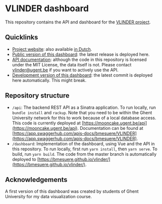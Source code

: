 # VLINDER dashboard

This repository contains the API and dashboard for the [VLINDER project](http://vlinder.ugent.be/en).

## Quicklinks
- [Project website](http://vlinder.ugent.be/en): also available [in Dutch](http://vlinder.ugent.be).
- [Public version of this dashboard](http://vlinder.ugent.be/dashboard): the latest release is deployed here.
- [API documentation](https://app.swaggerhub.com/apis-docs/bmesuere/VLINDER): although the code in this repository is licensed under the MIT License, the data itself is not. Please contact vlinder@ugent.be if you want to actively use the API.
- [Development version of this dashboard](https://bmesuere.github.io/vlinder/): the latest commit is deployed here automatically. This might break.

## Repository structure

- `/api`: The backend REST API as a Sinatra application. To run locally, run `bundle install` and `rackup`. Note that you need to be within the Ghent University network for this to work because of a local database access. This code is currently deployed at [https://mooncake.ugent.be/api](https://mooncake.ugent.be/api). Documentation can be found at [https://app.swaggerhub.com/apis-docs/bmesuere/VLINDER](https://app.swaggerhub.com/apis-docs/bmesuere/VLINDER).
- `/dashboard`: Implementation of the dashboard, using Vue and the API in this repository. To run locally, first run `yarn install`, then `yarn serve`. To build, run `yarn build`. The code from the master branch is automatically deployed to [https://bmesuere.github.io/vlinder/](https://bmesuere.github.io/vlinder/).

## Acknowledgements

 A first version of this dashboard was created by students of Ghent University for my data visualization course.